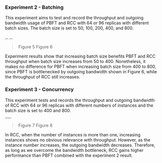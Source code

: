 ### Experiment 2 - Batching

This experiment aims to test and record the throughput and outgoing bandwidth usage of PBFT and RCC with 64 or 96 replicas with different batch sizes. The batch size is set to 50, 100, 200, 400, and 800. 

<img src="https://lh5.googleusercontent.com/db4XnLzzkPEzRu5NWdJnyXqRTeM8ZfD6NUPXE-5_IIj1aybE9FoBqhXZy1M1SqW5L-eZcpIaqvWvMlszARI6BYD0oa9eV_FdikW_fANd_rR_rZfDvPnMRmJcfo_al9CRP5CPDa7GTjvyUQyLt-ca7rlc9_xIDbLHDSUEsZqh8BvPFcowdU1KFfKNREbYaJLN" alt="img" style="zoom: 25%;" />  <img src="https://lh4.googleusercontent.com/2XewPLkiVkMry9jSGH5rrm3_DfSoB1ZPoZmGVCL-M_uHOINUTL3MSUw9kKSZ_S_NobfHe1WxnahR4VoT6Qy7WCqz4x4fRwhalSV8ipIfg9XmUtAlwlw-X4EdPtAz5zk1PeJu8hBiTwb-EvgAnGyR6gi5_St5dMo60pIZHHcKcGSMqQjBgCk20_YLyvDlOdiU" alt="img" style="zoom:25%;" />

> ​                   Figure 5                                          Figure 6

Experiment results show that increasing batch size benefits PBFT and RCC throughput when batch size increases from 50 to 400. Nonetheless, it makes no difference for PBFT when increasing batch size from 400 to 800, since PBFT is bottlenecked by outgoing bandwidth shown in Figure 6, while the throughput of RCC still increases. 

### Experiment 3 - Concurrency

This experiment tests and records the throughput and outgoing bandwidth of RCC with 64 or 96 replicas with different numbers of instances and the batch size is set to 400 and 800. 

<img src="https://lh3.googleusercontent.com/9rLb0EhV8cH6Lur6ldfKdzb-Je80yk3TKP0AHfcCdvfmz2Wmum5I6z8iOAUH_N8WOjS1qMx2ClR1I1cabRl-1rhXMciTc_G18XVNV0BVp815XTAf_5i95XA2Lha_kTRdtX8Guc9ciL9MpozjNJzcfFwFWvOGz8fUQI3lW0THbcfHNq2zqzcaBwmBqIgYCNWk" alt="img" style="zoom:25%;" /><img src="https://lh3.googleusercontent.com/X9VxWTXU1BL-GO6pXLUPqj5la9hz2nnp-VKG24qcE09EYVknxlkZA5AybJpyhsoUNpUkFE0Gl2YkGC_6XpLGbnWoPkBMPYQdqgWZEcS2E-9y3hml7AtH8GYY-rhSacqcsir9n3ZadphMxi9j9O_ozrP2nAQxUWdedE6NZnCtjwulwd7Sx6i3vNmsutXjn_kg" alt="img" style="zoom:25%;" />

> ​                  Figure 7                                      Figure 8

In RCC, when the number of instances is more than one, increasing instances shows no obvious relevance with throughput. However, as the instance number increases, the outgoing bandwidth decreases. Therefore, as long as we overcome the bandwidth bottleneck, RCC gains higher performance than PBFT combined with the experiment 2 result. 